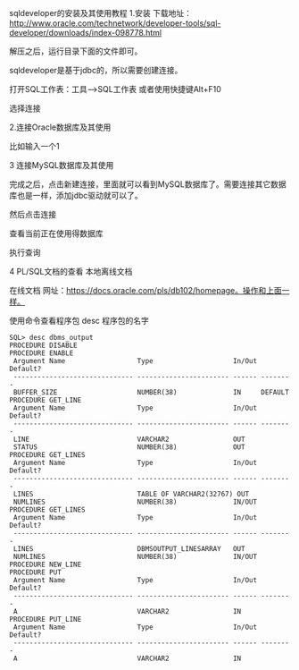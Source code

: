 sqldeveloper的安装及其使用教程
1.安装
下载地址：http://www.oracle.com/technetwork/developer-tools/sql-developer/downloads/index-098778.html

解压之后，运行目录下面的文件即可。

sqldeveloper是基于jdbc的，所以需要创建连接。

打开SQL工作表：工具-->SQL工作表  或者使用快捷键Alt+F10

选择连接

2.连接Oracle数据库及其使用

比如输入一个1

3 连接MySQL数据库及其使用

完成之后，点击新建连接，里面就可以看到MySQL数据库了。需要连接其它数据库也是一样，添加jdbc驱动就可以了。

然后点击连接

查看当前正在使用得数据库

执行查询

4 PL/SQL文档的查看
本地离线文档

在线文档
网址：https://docs.oracle.com/pls/db102/homepage。操作和上面一样。

使用命令查看程序包
desc 程序包的名字

```
SQL> desc dbms_output
PROCEDURE DISABLE
PROCEDURE ENABLE
 Argument Name                  Type                    In/Out Default?
 ------------------------------ ----------------------- ------ --------
 BUFFER_SIZE                    NUMBER(38)              IN     DEFAULT
PROCEDURE GET_LINE
 Argument Name                  Type                    In/Out Default?
 ------------------------------ ----------------------- ------ --------
 LINE                           VARCHAR2                OUT
 STATUS                         NUMBER(38)              OUT
PROCEDURE GET_LINES
 Argument Name                  Type                    In/Out Default?
 ------------------------------ ----------------------- ------ --------
 LINES                          TABLE OF VARCHAR2(32767) OUT
 NUMLINES                       NUMBER(38)              IN/OUT
PROCEDURE GET_LINES
 Argument Name                  Type                    In/Out Default?
 ------------------------------ ----------------------- ------ --------
 LINES                          DBMSOUTPUT_LINESARRAY   OUT
 NUMLINES                       NUMBER(38)              IN/OUT
PROCEDURE NEW_LINE
PROCEDURE PUT
 Argument Name                  Type                    In/Out Default?
 ------------------------------ ----------------------- ------ --------
 A                              VARCHAR2                IN
PROCEDURE PUT_LINE
 Argument Name                  Type                    In/Out Default?
 ------------------------------ ----------------------- ------ --------
 A                              VARCHAR2                IN
```